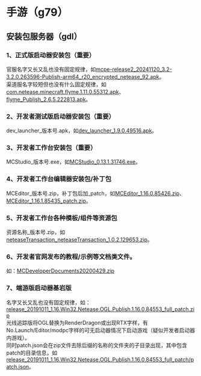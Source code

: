 # 手游（g79）
## 安装包服务器（gdl）
### 1、正式版启动器安装包（重要）
官服名字又长又乱也没有固定规律，如[mcpe-release2_20241120_3.2-3.2.0.263596-Publish-arm64_r20_encrypted_netease_92.apk](https://g79.gdl.netease.com/mcpe-release2_20241120_3.2-3.2.0.263596-Publish-arm64_r20_encrypted_netease_92.apk)。  
渠道服名字较短但也没有什么固定规律，如[com.netease.minecraft.flyme.1.11.0.55312.apk](https://g79.gdl.netease.com/com.netease.minecraft.flyme.1.11.0.55312.apk)、[flyme_Publish_2.6.5.222813.apk](https://g79.gdl.netease.com/flyme_Publish_2.6.5.222813.apk)。
### 2、开发者测试版启动器安装包（重要）
dev_launcher_版本号.apk，如[dev_launcher_1.9.0.49516.apk](http://g79.gdl.netease.com/dev_launcher_1.9.0.49516.apk)。
### 3、开发者工作台安装包（重要）
MCStudio_版本号.exe，如[MCStudio_0.13.1.31746.exe](https://g79.gdl.netease.com/MCStudio_0.13.1.31746.exe)。
### 4、开发者工作台编辑器安装包/补丁包
MCEditor_版本号.zip，补丁包后加_patch，如[MCEditor_1.16.0.85426.zip](https://g79.gdl.netease.com/MCEditor_1.16.0.85426.zip)、[MCEditor_1.16.1.85435_patch.zip](https://g79.gdl.netease.com/MCEditor_1.16.1.85435_patch.zip)。
### 5、开发者工作台各种模板/组件等资源包
资源名称_版本号.zip，如[neteaseTransaction_neteaseTransaction_1.0.2.129653.zip](https://g79.gdl.netease.com/neteaseTransaction_neteaseTransaction_1.0.2.129653.zip)。
### 6、开发者官网发布的教程/示例等文档类文件。
如：[MCDeveloperDocuments20200429.zip](http://g79.gdl.netease.com/MCDeveloperDocuments20200429.zip)
### 7、端游版启动器基岩版
名字又长又乱也没有固定规律，如：[release_20191011_1.16.Win32.Netease.OGL.Publish.1.16.0.84553_full_patch.zip](https://g79.gdl.netease.com/release_20191011_1.16.Win32.Netease.OGL.Publish.1.16.0.84553_full_patch.zip)  
光线追踪版将OGL替换为RenderDragon或出现RTX字样，有No.Launch/Editor/modpc字样的可无启动器情况下启动游戏（疑似开发者启动器内游戏）。  
同时patch.json会在zip文件去除后缀的名称的文件夹的子目录出现，其中包含patch的目录信息，如[release_20191011_1.16.Win32.Netease.OGL.Publish.1.16.0.84553_full_patch/patch.json](https://g79.gdl.netease.com/release_20191011_1.16.Win32.Netease.OGL.Publish.1.16.0.84553_full_patch/patch.json)。
